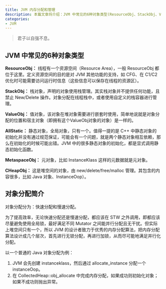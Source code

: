 ```yaml
---
title: JVM 内存分配和管理
description: 本篇文章将介绍：JVM 中常见的6种对象类型(ResourceObj、StackObj、ValueObj、AllStatic、MetaspaceObj、CHeapObj)、对象分配简介
categories:
- JVM
---
```


> 君子以自强不息。

## JVM 中常见的6种对象类型

**ResourceObj：** 线程有一个资源空间（Resource Area），一般 ResourceObj 都位于这里。定义资源空间的目的是对 JVM 其他功能的支持，如 CFG、在 C1/C2 优化时可能需要访问运行时信息（这些信息可以保存在线程的资源区）。

**StackObj：** 栈对象，声明的对象使用栈管理。其实栈对象并不提供任何功能，且禁止 New/Delete 操作。对象分配在线程栈中，或者使用自定义的栈容器进行管理。

**ValueObj：** 值对象，该对象在堆对象需要进行嵌套时使用，简单地说就是对象分配的位置和宿主对象（即拥有这个ValueObj对象的对象）是一样的。

**AllStatic：** 静态对象，全局对象，只有一个。值得一提的是 C++ 中静态对象的初始化并没有通过规范保证，可能会有一个问题，就是两个静态对象相互依赖，那么在初始化的时候可能出错。JVM 中的很多静态对象的初始化，都是显式调用静态初始化函数。

**MetaspaceObj：** 元对象，比如 InstanceKlass 这样的元数据就是元对象。

**CHeapObj：** 这是堆空间的对象，由 new/delete/free/malloc 管理。其包含的内容很多，比如 Java 对象、InstanceOop）。

## 对象分配简介

对象分配分为：快速分配和慢速分配。

为了提高效率，无论快速分配还是慢速分配，都应该在 STW 之外调用，即都应该尽量避免使用全局锁，最好满足不同 Mutator 之间能并行分配且无干扰。但实际上堆空间只有一个，所以 JVM 的设计者致力于优秀的内存分配算法，把内存分配算法设计成几个层次，首先进行无锁分配，再进行加锁，从而尽可能地满足并行化分配。

以一个普通的 Java 对象分配为例：

1. JVM 会先创建 instanceklass，然后通过 allocate_instance 分配一个 instanceOop。
2. 在 CollectedHeap::obj_allocate 中完成内存分配，如果成功则初始化对象；如果不成功则抛出异常。
